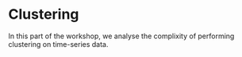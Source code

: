 # Clustering

In this part of the workshop, we analyse the complixity of performing clustering on time-series data.
